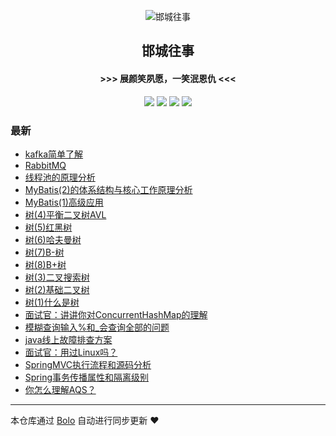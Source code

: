 <p align="center"><img alt="邯城往事" src="https://img.hacpai.com/file/2019/11/guohui-e67e7b3b.png"></p><h2 align="center">
邯城往事
</h2>

<h4 align="center">               >>>  展颜笑夙愿，一笑泯恩仇 <<<</h4>
<p align="center"><a title="邯城往事" target="_blank" href="https://github.com/cuijianzhe/bolo-blog"><img src="https://img.shields.io/github/last-commit/cuijianzhe/bolo-blog.svg?style=flat-square&color=FF9900"></a>
<a title="GitHub repo size in bytes" target="_blank" href="https://github.com/cuijianzhe/bolo-blog"><img src="https://img.shields.io/github/repo-size/cuijianzhe/bolo-blog.svg?style=flat-square"></a>
<a title="Bolo Version" target="_blank" href="https://github.com/adlered/bolo-solo"><img src="https://img.shields.io/badge/bolo-v2.5 稳定版-f1e05a.svg?style=flat-square&color=blueviolet"></a>
<a title="Hits" target="_blank" href="https://github.com/88250/hits"><img src="https://hits.b3log.org/cuijianzhe/bolo-blog.svg"></a></p>

### 最新

* [kafka简单了解](https://null:-1/articles/2022/04/12/1649756136376.html)
* [RabbitMQ](https://null:-1/articles/2022/04/12/1649754076067.html)
* [线程池的原理分析](https://null:-1/articles/2022/04/11/1649663914943.html)
* [MyBatis(2)的体系结构与核心工作原理分析](https://null:-1/articles/2022/04/11/1649659873822.html)
* [MyBatis(1)高级应用](https://null:-1/articles/2022/04/11/1649659669550.html)
* [树(4)平衡二叉树AVL](https://null:-1/articles/2022/04/08/1649399935384.html)
* [树(5)红黑树](https://null:-1/articles/2022/04/08/1649401112733.html)
* [树(6)哈夫曼树](https://null:-1/articles/2022/04/08/1649401258520.html)
* [树(7)B-树](https://null:-1/articles/2022/04/08/1649401388460.html)
* [树(8)B+树](https://null:-1/articles/2022/04/08/1649401457496.html)
* [树(3)二叉搜索树](https://null:-1/articles/2022/04/08/1649399838593.html)
* [树(2)基础二叉树](https://null:-1/articles/2022/04/08/1649398871841.html)
* [树(1)什么是树](https://null:-1/articles/2022/04/08/1649398380957.html)
* [面试官：讲讲你对ConcurrentHashMap的理解](https://null:-1/articles/2022/04/03/1648949875595.html)
* [模糊查询输入%和_会查询全部的问题](https://null:-1/articles/2022/04/01/1648780777601.html)
* [java线上故障排查方案](https://null:-1/articles/2022/03/31/1648720724120.html)
* [面试官：用过Linux吗？](https://null:-1/articles/2022/03/31/1648709836067.html)
* [SpringMVC执行流程和源码分析](https://null:-1/articles/2022/03/30/1648631492926.html)
* [Spring事务传播属性和隔离级别](https://null:-1/articles/2022/03/30/1648625942278.html)
* [你怎么理解AQS？](https://null:-1/articles/2022/03/29/1648540935167.html)



---

本仓库通过 [Bolo](https://github.com/adlered/bolo-solo) 自动进行同步更新 ❤️ 